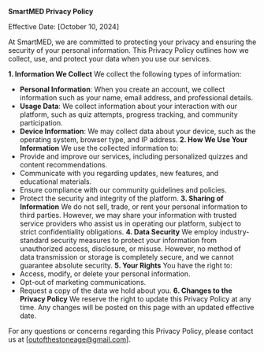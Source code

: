 **SmartMED Privacy Policy**

Effective Date: [October 10, 2024]

At SmartMED, we are committed to protecting your privacy and ensuring the security of your
personal information. This Privacy Policy outlines how we collect, use, and protect your data
when you use our services.

**1. Information We Collect** We collect the following types of information:
  * **Personal Information**: When you create an account, we collect information such as your
name, email address, and professional details.
  * **Usage Data**: We collect information about your interaction with our platform, such as
quiz attempts, progress tracking, and community participation.
  * **Device Information**: We may collect data about your device, such as the operating
system, browser type, and IP address.
**2. How We Use Your Information** We use the collected information to:
  * Provide and improve our services, including personalized quizzes and content
recommendations.
  * Communicate with you regarding updates, new features, and educational materials.
  * Ensure compliance with our community guidelines and policies.
  * Protect the security and integrity of the platform.
**3. Sharing of Information** We do not sell, trade, or rent your personal information to third
parties. However, we may share your information with trusted service providers who assist us in
operating our platform, subject to strict confidentiality obligations.
**4. Data Security** We employ industry-standard security measures to protect your information
from unauthorized access, disclosure, or misuse. However, no method of data transmission or
storage is completely secure, and we cannot guarantee absolute security.
**5. Your Rights** You have the right to:
  * Access, modify, or delete your personal information.
  * Opt-out of marketing communications.
  * Request a copy of the data we hold about you.
**6. Changes to the Privacy Policy** We reserve the right to update this Privacy Policy at any time.
Any changes will be posted on this page with an updated effective date.

For any questions or concerns regarding this Privacy Policy, please contact us at
[outofthestoneage@gmail.com].
